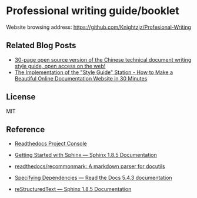 


# Professional writing guide/booklet

Website browsing address: <https://github.com/Knightzjz/Profesional-Writing>


## Related Blog Posts

- [30-page open source version of the Chinese technical document writing style guide, open access on the web! ](https://mp.weixin.qq.com/s/5znjT8FKJU08YS5lKFJvDA)
- [The Implementation of the "Style Guide" Station - How to Make a Beautiful Online Documentation Website in 30 Minutes](https://mp.weixin.qq.com/s/7hfOOmhtJURewq8Fz7NhKg)


## License

MIT

## Reference

- [Readthedocs Project Console](https://readthedocs.org/projects/en-style-guide/builds)

- [Getting Started with Sphinx — Sphinx 1.8.5 Documentation](https://sphinx-doc.readthedocs.io/zh_CN/master/usage/quickstart.html#adding-content)

- [readthedocs/recommonmark: A markdown parser for docutils](https://github.com/readthedocs/recommonmark#linking-to-headings-in-other-files)

- [Specifying Dependencies — Read the Docs 5.4.3 documentation](https://docs.readthedocs.io/en/latest/guides/specifying-dependencies.html)

- [reStructuredText — Sphinx 1.8.5 Documentation](https://sphinx-doc.readthedocs.io/en_US/master/usage/restructuredtext/index.html)
